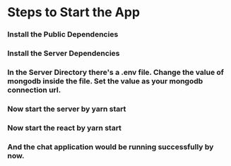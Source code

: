 # Steps to Start the App

### Install the Public Dependencies
### Install the Server Dependencies
### In the Server Directory there's a .env file. Change the value of mongodb inside the file. Set the value as your mongodb connection url.
### Now start the server by yarn start
### Now start the react by yarn start
### And the chat application would be running successfully by now.

